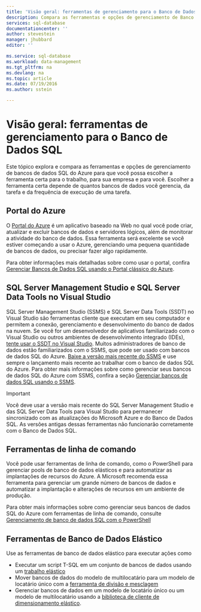 ```yaml
---
title: 'Visão geral: ferramentas de gerenciamento para o Banco de Dados SQL'
description: Compara as ferramentas e opções de gerenciamento de Banco de Dados SQL do Azure
services: sql-database
documentationcenter: ''
author: stevestein
manager: jhubbard
editor: ''

ms.service: sql-database
ms.workload: data-management
ms.tgt_pltfrm: na
ms.devlang: na
ms.topic: article
ms.date: 07/19/2016
ms.author: sstein

---
```

# Visão geral: ferramentas de gerenciamento para o Banco de Dados SQL
Este tópico explora e compara as ferramentas e opções de gerenciamento de bancos de dados SQL do Azure para que você possa escolher a ferramenta certa para o trabalho, para sua empresa e para você. Escolher a ferramenta certa depende de quantos bancos de dados você gerencia, da tarefa e da frequência de execução de uma tarefa.

## Portal do Azure
O [Portal do Azure](https://portal.azure.com) é um aplicativo baseado na Web no qual você pode criar, atualizar e excluir bancos de dados e servidores lógicos, além de monitorar a atividade do banco de dados. Essa ferramenta será excelente se você estiver começando a usar o Azure, gerenciando uma pequena quantidade de bancos de dados, ou precisar fazer algo rapidamente.

Para obter informações mais detalhadas sobre como usar o portal, confira [Gerenciar Bancos de Dados SQL usando o Portal clássico do Azure](sql-database-manage-portal.md).

## SQL Server Management Studio e SQL Server Data Tools no Visual Studio
SQL Server Management Studio (SSMS) e SQL Server Data Tools (SSDT) no Visual Studio são ferramentas cliente que executam em seu computador e permitem a conexão, gerenciamento e desenvolvimento do banco de dados na nuvem. Se você for um desenvolvedor de aplicativos familiarizado com o Visual Studio ou outros ambientes de desenvolvimento integrado (IDEs), [tente usar o SSDT no Visual Studio](https://msdn.microsoft.com/library/mt204009.aspx). Muitos administradores de banco de dados estão familiarizados com o SSMS, que pode ser usado com bancos de dados SQL do Azure. [Baixe a versão mais recente do SSMS](https://msdn.microsoft.com/library/mt238290) e use sempre o lançamento mais recente ao trabalhar com o banco de dados SQL do Azure. Para obter mais informações sobre como gerenciar seus bancos de dados SQL do Azure com SSMS, confira a seção [Gerenciar bancos de dados SQL usando o SSMS](sql-database-manage-azure-ssms.md).

> [!IMPORTANT]
> Você deve usar a versão mais recente do SQL Server Management Studio e das SQL Server Data Tools para Visual Studio para permanecer sincronizado com as atualizações do Microsoft Azure e do Banco de Dados SQL. As versões antigas dessas ferramentas não funcionarão corretamente com o Banco de Dados SQL.
> 
> 

## Ferramentas de linha de comando
Você pode usar ferramentas de linha de comando, como o PowerShell para gerenciar pools de banco de dados elásticos e para automatizar as implantações de recursos do Azure. A Microsoft recomenda essa ferramenta para gerenciar um grande número de bancos de dados e automatizar a implantação e alterações de recursos em um ambiente de produção.

Para obter mais informações sobre como gerenciar seus bancos de dados SQL do Azure com ferramentas de linha de comando, consulte [Gerenciamento de banco de dados SQL com o PowerShell](sql-database-command-line-tools.md)

## Ferramentas de Banco de Dados Elástico
Use as ferramentas de banco de dados elástico para executar ações como

* Executar um script T-SQL em um conjunto de bancos de dados usando um [trabalho elástico](sql-database-elastic-jobs-overview.md)
* Mover bancos de dados do modelo de multilocatário para um modelo de locatário único com a [ferramenta de divisão e mesclagem](sql-database-elastic-scale-overview-split-and-merge.md)
* Gerenciar bancos de dados em um modelo de locatário único ou um modelo de multilocatário usando a [biblioteca de cliente de dimensionamento elástico](sql-database-elastic-database-client-library.md).

<!---HONumber=AcomDC_0720_2016-->